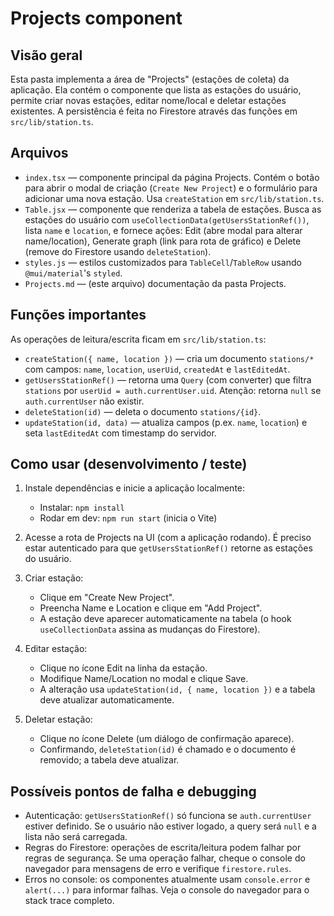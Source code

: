 
# Projects component

## Visão geral

Esta pasta implementa a área de "Projects" (estações de coleta) da aplicação. Ela contém o componente que lista as estações do usuário, permite criar novas estações, editar nome/local e deletar estações existentes. A persistência é feita no Firestore através das funções em `src/lib/station.ts`.

## Arquivos

- `index.tsx` — componente principal da página Projects. Contém o botão para abrir o modal de criação (`Create New Project`) e o formulário para adicionar uma nova estação. Usa `createStation` em `src/lib/station.ts`.
- `Table.jsx` — componente que renderiza a tabela de estações. Busca as estações do usuário com `useCollectionData(getUsersStationRef())`, lista `name` e `location`, e fornece ações: Edit (abre modal para alterar name/location), Generate graph (link para rota de gráfico) e Delete (remove do Firestore usando `deleteStation`).
- `styles.js` — estilos customizados para `TableCell`/`TableRow` usando `@mui/material`'s `styled`.
- `Projects.md` — (este arquivo) documentação da pasta Projects.

## Funções importantes

As operações de leitura/escrita ficam em `src/lib/station.ts`:

- `createStation({ name, location })` — cria um documento `stations/*` com campos: `name`, `location`, `userUid`, `createdAt` e `lastEditedAt`.
- `getUsersStationRef()` — retorna uma `Query` (com converter) que filtra `stations` por `userUid = auth.currentUser.uid`. Atenção: retorna `null` se `auth.currentUser` não existir.
- `deleteStation(id)` — deleta o documento `stations/{id}`.
- `updateStation(id, data)` — atualiza campos (p.ex. `name`, `location`) e seta `lastEditedAt` com timestamp do servidor.

## Como usar (desenvolvimento / teste)

1. Instale dependências e inicie a aplicação localmente:

	- Instalar: `npm install`
	- Rodar em dev: `npm run start` (inicia o Vite)

2. Acesse a rota de Projects na UI (com a aplicação rodando). É preciso estar autenticado para que `getUsersStationRef()` retorne as estações do usuário.

3. Criar estação:
	- Clique em "Create New Project".
	- Preencha Name e Location e clique em "Add Project".
	- A estação deve aparecer automaticamente na tabela (o hook `useCollectionData` assina as mudanças do Firestore).

4. Editar estação:
	- Clique no ícone Edit na linha da estação.
	- Modifique Name/Location no modal e clique Save.
	- A alteração usa `updateStation(id, { name, location })` e a tabela deve atualizar automaticamente.

5. Deletar estação:
	- Clique no ícone Delete (um diálogo de confirmação aparece).
	- Confirmando, `deleteStation(id)` é chamado e o documento é removido; a tabela deve atualizar.


## Possíveis pontos de falha e debugging

- Autenticação: `getUsersStationRef()` só funciona se `auth.currentUser` estiver definido. Se o usuário não estiver logado, a query será `null` e a lista não será carregada.
- Regras do Firestore: operações de escrita/leitura podem falhar por regras de segurança. Se uma operação falhar, cheque o console do navegador para mensagens de erro e verifique `firestore.rules`.
- Erros no console: os componentes atualmente usam `console.error` e `alert(...)` para informar falhas. Veja o console do navegador para o stack trace completo.